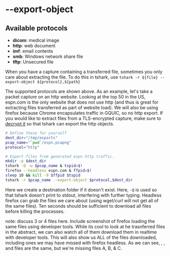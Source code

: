 
<!-- draft until
* [ ] Type existing written version 
* [ ] Come back after Apr 5 and review
* [ ] Discuss 3 or 4 files
-->

# --export-object

## Available protocols

- **dicom**: medical image
- **http**: web document
- **imf**: email contents
- **smb**: Windows network share file
- **tftp**: Unsecured file

When you have a capture containing a transferred file, sometimes you only care
about extracting the file. To do this in tshark, use `tshark -r ${file} --export-object ${protocol},${path}`

The supported protocols are shown above. As an example, let's take a packet
capture on an http website. Looking at the top 50 in the US, espn.com is the
only website that does not use http (and thus is great for extracting files
transferred as part of website load). We will also be using firefox because
Chrome encapsulates traffic in GQUIC, so no http export. If you would like to
extract files from a TLS-encrypted capture, make sure to [decrypt it]() so
that tshark can export the http objects.

```bash
# Define these for yourself
dest_dir="/tmp/exports"
pcap_name="`pwd`/espn.pcapng"
protocol="http"

# Export files from generated espn http traffic.
mkdir -p $dest_dir
tshark -Q -w $pcap_name & tspid=$!
firefox --headless espn.com & ffpid=$!
sleep 10 && kill -9 $ffpid $tspid
tshark -r $pcap_name --export-object $protocol,$dest_dir
```

Here we create a destination folder if it doesn't exist. Here, `-Q` is used
so that tshark doesn't print to stdout, interfering with further typing.
Headless firefox can grab the files we care about (using wget/curl will not
get all of the same files). Ten seconds should be sufficient to download all
files before killing the processes.

note: discuss 3 or 4 files here. Include screenshot of firefox loading the same files using developer tools. While its cool to look at he trasnferred files in the abstract, we can also watch all of them download them in realtime with developer tools. This will also show us ALL of the files downloaded, including ones we may have missed with firefox headless. As we can see, <X>, <Y>, and <Z> files are the same, but we're missing files A, B, & C.

